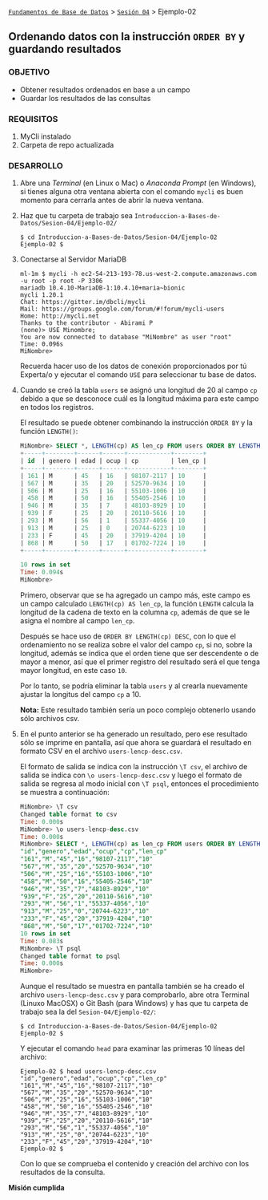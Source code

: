 [`Fundamentos de Base de Datos`](../../Readme.md) > [`Sesión 04`](../Readme.md) > Ejemplo-02
## Ordenando datos con la instrucción `ORDER BY` y guardando resultados

### OBJETIVO
- Obtener resultados ordenados en base a un campo
- Guardar los resultados de las consultas

### REQUISITOS
1. MyCli instalado
1. Carpeta de repo actualizada

### DESARROLLO
1. Abre una _Terminal_ (en Linux o Mac) o _Anaconda Prompt_ (en Windows), si tienes alguna otra ventana abierta con el comando `mycli` es buen momento para cerrarla antes de abrir la nueva ventana.

1. Haz que tu carpeta de trabajo sea `Introduccion-a-Bases-de-Datos/Sesion-04/Ejemplo-02/`
   ```console
   $ cd Introduccion-a-Bases-de-Datos/Sesion-04/Ejemplo-02
   Ejemplo-02 $
   ```

1. Conectarse al Servidor MariaDB
   ```console
   ml-1m $ mycli -h ec2-54-213-193-78.us-west-2.compute.amazonaws.com -u root -p root -P 3306
   mariadb 10.4.10-MariaDB-1:10.4.10+maria~bionic
   mycli 1.20.1
   Chat: https://gitter.im/dbcli/mycli
   Mail: https://groups.google.com/forum/#!forum/mycli-users
   Home: http://mycli.net
   Thanks to the contributor - Abirami P
   (none)> USE Minombre;
   You are now connected to database "MiNombre" as user "root"
   Time: 0.096s
   MiNombre>
   ```
   Recuerda hacer uso de los datos de conexión proporcionados por tú Experta/o y ejecutar el comando `USE` para seleccionar tu base de datos.

1. Cuando se creó la tabla `users` se asignó una longitud de 20 al campo `cp` debido a que se desconoce cuál es la longitud máxima para este campo en todos los registros.

   El resultado se puede obtener combinando la instrucción `ORDER BY` y la función `LENGTH()`:
   ```sql
   MiNombre> SELECT *, LENGTH(cp) AS len_cp FROM users ORDER BY LENGTH(cp) DESC LIMIT 10;
   +-----+--------+------+------+------------+--------+
   | id  | genero | edad | ocup | cp         | len_cp |
   +-----+--------+------+------+------------+--------+
   | 161 | M      | 45   | 16   | 98107-2117 | 10     |
   | 567 | M      | 35   | 20   | 52570-9634 | 10     |
   | 506 | M      | 25   | 16   | 55103-1006 | 10     |
   | 458 | M      | 50   | 16   | 55405-2546 | 10     |
   | 946 | M      | 35   | 7    | 48103-8929 | 10     |
   | 939 | F      | 25   | 20   | 20110-5616 | 10     |
   | 293 | M      | 56   | 1    | 55337-4056 | 10     |
   | 913 | M      | 25   | 0    | 20744-6223 | 10     |
   | 233 | F      | 45   | 20   | 37919-4204 | 10     |
   | 868 | M      | 50   | 17   | 01702-7224 | 10     |
   +-----+--------+------+------+------------+--------+

   10 rows in set
   Time: 0.094s
   MiNombre>  
   ```
   Primero, observar que se ha agregado un campo más, este campo es un campo calculado `LENGTH(cp) AS len_cp`, la función `LENGTH` calcula la longitud de la cadena de texto en la columna `cp`, además de que se le asigna el nombre al campo `len_cp`.

   Después se hace uso de `ORDER BY LENGTH(cp) DESC`, con lo que el ordenamiento no se realiza sobre el valor del campo `cp`, si no, sobre la longitud, además se indica que el orden tiene que ser descendente o de mayor a menor, así que el primer registro del resultado será el que tenga mayor longitud, en este caso `10`.

   Por lo tanto, se podría eliminar la tabla `users` y al crearla nuevamente ajustar la longitus del campo `cp` a 10.

   __Nota:__ Este resultado también sería un poco complejo obtenerlo usando sólo archivos csv.

1. En el punto anterior se ha generado un resultado, pero ese resultado sólo se imprime en pantalla, así que ahora se guardará el resultado en formato CSV en el archivo `users-lencp-desc.csv`.

   El formato de salida se indica con la instrucción `\T csv`, el archivo de salida se indica con `\o users-lencp-desc.csv` y luego el formato de salida se regresa al modo inicial con `\T psql`, entonces el procedimiento se muestra a continuación:
   ```sql
   MiNombre> \T csv
   Changed table format to csv
   Time: 0.000s
   MiNombre> \o users-lencp-desc.csv
   Time: 0.000s
   MiNombre> SELECT *, LENGTH(cp) as len_cp FROM users ORDER BY LENGTH(cp) DESC LIMIT 10;
   "id","genero","edad","ocup","cp","len_cp"
   "161","M","45","16","98107-2117","10"
   "567","M","35","20","52570-9634","10"
   "506","M","25","16","55103-1006","10"
   "458","M","50","16","55405-2546","10"
   "946","M","35","7","48103-8929","10"
   "939","F","25","20","20110-5616","10"
   "293","M","56","1","55337-4056","10"
   "913","M","25","0","20744-6223","10"
   "233","F","45","20","37919-4204","10"
   "868","M","50","17","01702-7224","10"
   10 rows in set
   Time: 0.083s
   MiNombre> \T psql
   Changed table format to psql
   Time: 0.000s
   MiNombre>  
   ```
   Aunque el resultado se muestra en pantalla también se ha creado el archivo `users-lencp-desc.csv` y para comprobarlo, abre otra Terminal (Linuxo MacOSX) o Git Bash (para Windows) y has que tu carpeta de trabajo sea la del `Sesion-04/Ejemplo-02/`:
   ```console
   $ cd Introduccion-a-Bases-de-Datos/Sesion-04/Ejemplo-02
   Ejemplo-02 $
   ```
   Y ejecutar el comando `head` para examinar las primeras 10 líneas del archivo:
   ```console
   Ejemplo-02 $ head users-lencp-desc.csv
   "id","genero","edad","ocup","cp","len_cp"
   "161","M","45","16","98107-2117","10"
   "567","M","35","20","52570-9634","10"
   "506","M","25","16","55103-1006","10"
   "458","M","50","16","55405-2546","10"
   "946","M","35","7","48103-8929","10"
   "939","F","25","20","20110-5616","10"
   "293","M","56","1","55337-4056","10"
   "913","M","25","0","20744-6223","10"
   "233","F","45","20","37919-4204","10"
   Ejemplo-02 $
   ```
   Con lo que se comprueba el contenido y creación del archivo con los resultados de la consulta.

__Misión cumplida__
